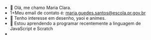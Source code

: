 - 👋 Olá, me chamo Maria Clara.
- 1+Meu email de contato é: maria.guedes.santos@escola.pr.gov.br
- 👀 Tenho interesse em desenho, yaoi e animes.
- 🌱 Estou aprendendo a programar recentemente a linguagem de JavaScript e Scratch
- 
<!---
mariaclaraguedes123/mariaclaraguedes123 is a ✨ special ✨ repository because its `README.md` (this file) appears on your GitHub profile.
You can click the Preview link to take a look at your changes.
--->

